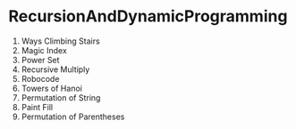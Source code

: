 # RecursionAndDynamicProgramming
1. Ways Climbing Stairs
2. Magic Index
3. Power Set
4. Recursive Multiply
5. Robocode
6. Towers of Hanoi
7. Permutation of String
8. Paint Fill
9. Permutation of Parentheses

